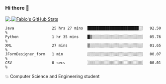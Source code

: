 ### Hi there 👋
<a href="https://github.com/fabiovincenzi/fabiovincenzi">
  <img align="center" src="https://github-readme-stats.vercel.app/api/top-langs/?username=fabiovincenzi&title_color=ffffff&text_color=c9cacc&icon_color=2bbc8a&bg_color=1d1f21&langs_count=3" />
</a>
<a href="https://github.com/fabiovincenzi/fabiovincenzi">
  <img align="center" src="https://github-readme-stats.vercel.app/api?username=fabiovincenzi&show_icons=true&line_height=27&count_private=true&title_color=ffffff&text_color=c9cacc&icon_color=2bbc8a&bg_color=1d1f21" alt="Fabio's GitHub Stats" />
</a>
<!--START_SECTION:waka-->

```text
Java                 25 hrs 27 mins  ███████████████████████░░   92.50 %
Python               1 hr 35 mins    █▒░░░░░░░░░░░░░░░░░░░░░░░   05.76 %
XML                  27 mins         ▒░░░░░░░░░░░░░░░░░░░░░░░░   01.65 %
JFormDesigner_form   1 min           ░░░░░░░░░░░░░░░░░░░░░░░░░   00.07 %
CSV                  0 secs          ░░░░░░░░░░░░░░░░░░░░░░░░░   00.01 %
```

<!--END_SECTION:waka-->

:boom: Computer Science and Engineering student
